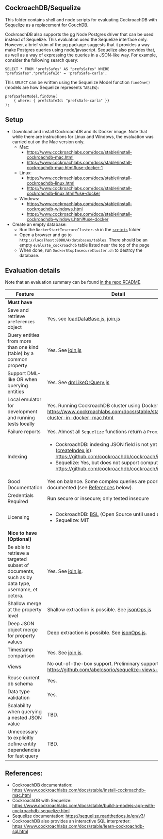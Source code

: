 ## CockroachDB/Sequelize
This folder contains shell and node scripts for evaluating CockroachDB with
[Sequelize](https://sequelize.readthedocs.io/en/v3/) as a replacement for
CouchDB.

CockroachDB also supports the [pg](https://www.npmjs.com/package/pg) Node
Postgres driver that can be used instead of Sequelize.  This evaluation used the
Sequelize interface only.  However, a brief skim of the pg package suggests that
it provides a way make Postgres queries using node/javascript.  Sequelize also
provides that, as well as a way of expressing the queries in a JSON-like way.
For example, consider the following search query:

```
SELECT * FROM "prefsSafes" AS "prefsSafes" WHERE "prefsSafes"."prefsSafeId" = 'prefsSafe-carla';
```

This `SELECT` can be written using the Sequelize Model function `findOne()`
(models are how Sequelize represents `TABLE`s):

```
prefsSafesModel.findOne(
    { where: { prefsSafeId: "prefsSafe-carla" }}
);
```

## Setup
- Download and install CockroachDB and its Docker image.  Note that while there
  are instructions for Linux and Windows, the evaluation was carried out on the
  Mac version only.
  - Mac:
    - https://www.cockroachlabs.com/docs/stable/install-cockroachdb-mac.html
    - https://www.cockroachlabs.com/docs/stable/install-cockroachdb-mac.html#use-docker-1
  - Linux:
    - https://www.cockroachlabs.com/docs/stable/install-cockroachdb-linux.html
    - https://www.cockroachlabs.com/docs/stable/install-cockroachdb-linux.html#use-docker
  - Windows:
    - https://www.cockroachlabs.com/docs/stable/install-cockroachdb-windows.html
    - https://www.cockroachlabs.com/docs/stable/install-cockroachdb-windows.html#use-docker
- Create an empty database:
  - Run the `DockerStartInsecureCluster.sh` in the [`scripts`](./scripts) folder
  - Open a browser and go to `http://localhost:8080/#/databases/tables`.  There
    should be an empty `evaluate_cockroachdb` table listed near the top of the
    page
  - When done, run `DockerStopInsecureCluster.sh` to destroy the database.

## Evaluation details

Note that an evaluation summary can be found [in the repo README](../README.md).

| Feature | Detail |
| --- | --- |
| **Must have** |
| Save and retrieve `preferences` object | Yes, see [loadDataBase.js](./loadDataBase.js), [join.js](./join.js) |
| Query entities from more than one kind (table) by a common property | Yes. See [join.js](./join.js) |
| Support DML-like OR when querying entities | Yes.  See [dmLikeOrQuery.js](./dmLikeOrQuery.js) |
| Local emulator for development and running tests locally | Yes. Running CockroachDB cluster using Docker image: https://www.cockroachlabs.com/docs/stable/start-a-local-cluster-in-docker-mac.html. |
| Failure reports | Yes. Almost all `Sequelize` functions return a `Promise` |
| Indexing | <ul><li>CockroachDB: indexing JSON field is not yet implemented ([createIndex.js](./createIndex.js)): https://github.com/cockroachdb/cockroach/issues/35730</li><li>Sequelize: Yes, but does not support computed indices: https://github.com/cockroachdb/cockroach/issues/9682</li></ul> |
| Good Documentation | Yes on balance.  Some complex queries are poorly documented (see [References](#References) below).|
| Credentials Required | Run secure or insecure; only tested insecure |
| Licensing | <ul><li>CockroachDB: [BSL](https://www.cockroachlabs.com/blog/oss-relicensing-cockroachdb/) (Open Source until used commercially)</li><li>Sequelize: MIT</li></ul> |
| **Nice to have (Optional)** |
| Be able to retrieve a targeted subset of documents, such as by data type, username, et cetera. | Yes. See [join.js](./join.js).|
| Shallow merge at the property level | Shallow extraction is possible. See [jsonOps.js](.jsonOps.js) |
| Deep JSON object merge for property values | Deep extraction is possible.  See [jsonOps.js](.jsonOps.js).|
| Timestamp comparison | Yes. See [join.js](./join.js). |
| Views | No out-of-the-box support.  Preliminary support: https://github.com/abelosorio/sequelize-views-support. |
| Reuse current db schema | Yes. |
| Data type validation | Yes. |
| Scalability when querying a nested JSON value | TBD.|
| Unnecessary to explicitly define entity dependencies for fast query | TBD.|

## References:
- CockroachDB documentation:  https://www.cockroachlabs.com/docs/stable/install-cockroachdb-mac.html
- CockroachDB with Sequelize: https://www.cockroachlabs.com/docs/stable/build-a-nodejs-app-with-cockroachdb-sequelize.html
- Sequelize documentation: https://sequelize.readthedocs.io/en/v3/
- CockroachDB also provides an interactive SQL interpretter: https://www.cockroachlabs.com/docs/stable/learn-cockroachdb-sql.html